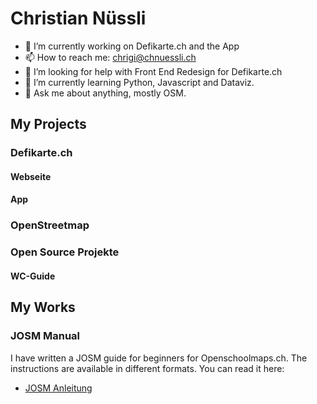 # **Christian Nüssli**

<!--<img src="avatar.jpeg" alt="drawing" width="350" border-radius="20px">

<!--
**chnuessli/chnuessli** is a ✨ _special_ ✨ repository because its `README.md` (this file) appears on your GitHub profile.

-->
- 🔭 I’m currently working on Defikarte.ch and the App
- 📫 How to reach me: chrigi@chnuessli.ch
- 🤔 I’m looking for help with Front End Redesign for Defikarte.ch
- 🌱 I’m currently learning Python, Javascript and Dataviz. 
- 💬 Ask me about anything, mostly OSM.

## My Projects

### Defikarte.ch


#### Webseite

#### App

### OpenStreetmap

### Open Source Projekte

#### WC-Guide


## My Works

### JOSM Manual

I have written a JOSM guide for beginners for Openschoolmaps.ch. The instructions are available in different formats. You can read it here:
- [JOSM Anleitung](josm_manual.md)